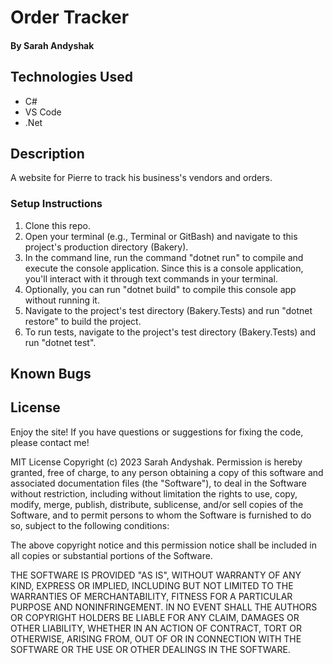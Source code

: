 # Order Tracker

#### By Sarah Andyshak

## Technologies Used

* C#
* VS Code
* .Net

## Description
A website for Pierre to track his business's vendors and orders. 

### Setup Instructions

1. Clone this repo.
2. Open your terminal (e.g., Terminal or GitBash) and navigate to this project's production directory (Bakery).
3. In the command line, run the command "dotnet run" to compile and execute the console application. Since this is a console application, you'll interact with it through text commands in your terminal.
4. Optionally, you can run "dotnet build" to compile this console app without running it.
5. Navigate to the project's test directory (Bakery.Tests) and run "dotnet restore" to build the project. 
6. To run tests, navigate to the project's test directory (Bakery.Tests) and run "dotnet test". 

## Known Bugs



## License
Enjoy the site! If you have questions or suggestions for fixing the code, please contact me!

MIT License Copyright (c) 2023 Sarah Andyshak. Permission is hereby granted, free of charge, to any person obtaining a copy of this software and associated documentation files (the "Software"), to deal in the Software without restriction, including without limitation the rights to use, copy, modify, merge, publish, distribute, sublicense, and/or sell copies of the Software, and to permit persons to whom the Software is furnished to do so, subject to the following conditions:

The above copyright notice and this permission notice shall be included in all copies or substantial portions of the Software.

THE SOFTWARE IS PROVIDED "AS IS", WITHOUT WARRANTY OF ANY KIND, EXPRESS OR IMPLIED, INCLUDING BUT NOT LIMITED TO THE WARRANTIES OF MERCHANTABILITY, FITNESS FOR A PARTICULAR PURPOSE AND NONINFRINGEMENT. IN NO EVENT SHALL THE AUTHORS OR COPYRIGHT HOLDERS BE LIABLE FOR ANY CLAIM, DAMAGES OR OTHER LIABILITY, WHETHER IN AN ACTION OF CONTRACT, TORT OR OTHERWISE, ARISING FROM, OUT OF OR IN CONNECTION WITH THE SOFTWARE OR THE USE OR OTHER DEALINGS IN THE SOFTWARE.